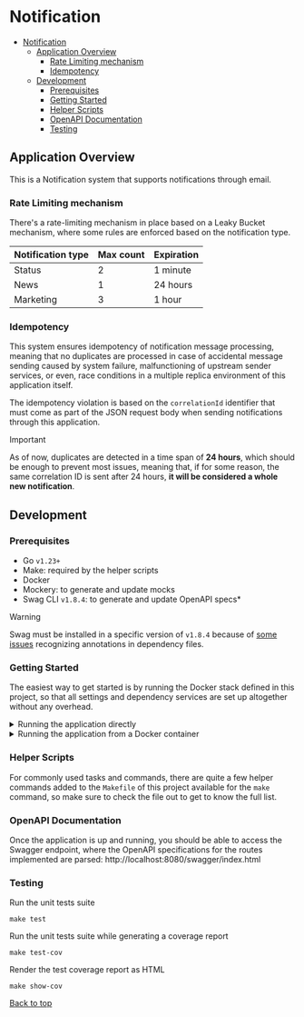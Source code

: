 # Notification

<!-- TOC -->
* [Notification](#notification)
  * [Application Overview](#application-overview)
    * [Rate Limiting mechanism](#rate-limiting-mechanism)
    * [Idempotency](#idempotency)
  * [Development](#development)
    * [Prerequisites](#prerequisites)
    * [Getting Started](#getting-started)
    * [Helper Scripts](#helper-scripts)
    * [OpenAPI Documentation](#openapi-documentation)
    * [Testing](#testing)
<!-- TOC -->

## Application Overview

This is a Notification system that supports notifications through email.

### Rate Limiting mechanism

There's a rate-limiting mechanism in place based on a Leaky Bucket mechanism, where some rules are enforced based
on the notification type.

| Notification type | Max count | Expiration |
|-------------------|-----------|------------|
| Status            | 2         | 1 minute   |
| News              | 1         | 24 hours   |
| Marketing         | 3         | 1 hour     |

### Idempotency

This system ensures idempotency of notification message processing, meaning that no duplicates are processed in case 
of accidental message sending caused by system failure, malfunctioning of upstream sender services, or even, race conditions
in a multiple replica environment of this application itself.

The idempotency violation is based on the `correlationId` identifier that must come as part of the 
JSON request body when sending notifications through this application.

> [!IMPORTANT]
> As of now, duplicates are detected in a time span of **24 hours**, which should be enough to prevent most issues,
> meaning that, if for some reason, the same correlation ID is sent after 24 hours, **it will be considered a whole new notification**.

## Development

### Prerequisites
- Go `v1.23+`
- Make: required by the helper scripts
- Docker
- Mockery: to generate and update mocks
- Swag CLI `v1.8.4`: to generate and update OpenAPI specs*
> [!WARNING]
> Swag must be installed in a specific version of `v1.8.4` because of [some issues](https://stackoverflow.com/questions/76582283/swag-init-generates-nothing-but-general-api-information)
> recognizing annotations in dependency files.

### Getting Started

The easiest way to get started is by running the Docker stack defined in this project, so that all settings and 
dependency services are set up altogether without any overhead.

<details>

<summary>Running the application directly</summary>

First, refer to `template.env` to export the necessary environmental variables to configure the application.

Will spin up the application from your terminal
```shell
make run
```

The application will be running at `localhost:8080`
> Replace `8080` with the port you defined if you chose a different one.
```shell
curl http://localhost:8080/swagger/index.html -v
```

</details>

<details>

<summary>Running the application from a Docker container</summary>

Will spin up the application container
```shell
make docker-up
```

The application will be running at `localhost:8080`
```shell
curl http://localhost:8080/swagger/index.html -v
```

Update the docker container with your recent changes
```shell
make docker-update
```

</details>

### Helper Scripts

For commonly used tasks and commands, there are quite a few helper commands added to the `Makefile`
of this project available for the `make` command, so make sure to check the file out to get to know the full list.

### OpenAPI Documentation

Once the application is up and running, you should be able to access the Swagger endpoint, where the OpenAPI
specifications for the routes implemented are parsed: http://localhost:8080/swagger/index.html

### Testing

Run the unit tests suite
```shell
make test
```

Run the unit tests suite while generating a coverage report
```shell
make test-cov
```

Render the test coverage report as HTML
```shell
make show-cov
```

[Back to top](#notification)
